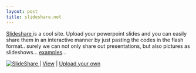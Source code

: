 ```yaml
---
layout: post
title: slideshare.net
---
```


[Slideshare ](http://www.slideshare.net/)is a cool site. Upload your powerpoint slides and you can easily share them in an interactive manner by just pasting the codes in the flash format.. surely we can not only share out presentations, but also pictures as slideshows... [examples](http://www.slideshare.net/marianmus/autumn-in-new-york/)...

[ ![SlideShare](http://static.slideshare.net/swf/logo_embd.png) ](http://www.slideshare.net/?src=embed) | [View](http://www.slideshare.net/marianmus/autumn-in-new-york "View 'Autumn in New York' on SlideShare") | [Upload your own](http://www.slideshare.net/upload)
